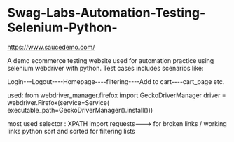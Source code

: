 # Swag-Labs-Automation-Testing-Selenium-Python-

https://www.saucedemo.com/  

A demo ecommerce testing website used for automation practice using selenium webdriver with python.
Test cases includes scenarios like:

Login---Logout----Homepage----filtering----Add to cart----cart_page etc.

used:
from webdriver_manager.firefox import GeckoDriverManager
driver = webdriver.Firefox(service=Service(
    executable_path=GeckoDriverManager().install()))
    
most used selector : XPATH
import requests---> for broken links / working links
python sort and sorted for filtering lists
